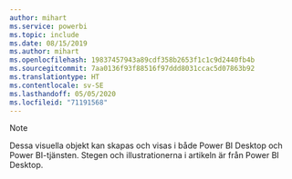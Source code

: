 ```yaml
---
author: mihart
ms.service: powerbi
ms.topic: include
ms.date: 08/15/2019
ms.author: mihart
ms.openlocfilehash: 19837457943a89cdf358b2653f1c1c9d2440fb4b
ms.sourcegitcommit: 7aa0136f93f88516f97ddd8031ccac5d07863b92
ms.translationtype: HT
ms.contentlocale: sv-SE
ms.lasthandoff: 05/05/2020
ms.locfileid: "71191568"
---
```

>[!NOTE]
>Dessa visuella objekt kan skapas och visas i både Power BI Desktop och Power BI-tjänsten. Stegen och illustrationerna i artikeln är från Power BI Desktop. 
